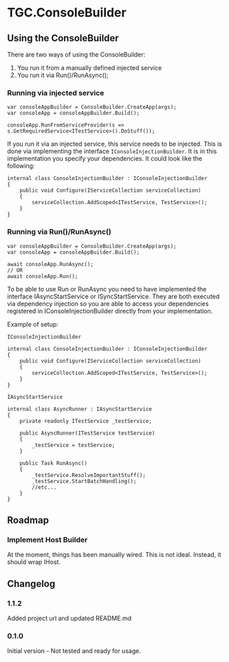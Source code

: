 # TGC.ConsoleBuilder

## Using the ConsoleBuilder

There are two ways of using the ConsoleBuilder:

1. You run it from a manually defined injected service
2. You run it via Run()/RunAsync();

### Running via injected service

	var consoleAppBuilder = ConsoleBuilder.CreateApp(args);
	var consoleApp = consoleAppBuilder.Build();

	consoleApp.RunFromServiceProvider(s => s.GetRequiredService<ITestService>().DoStuff());

If you run it via an injected service, this service needs to be injected. This is done via implementing the interface `IConsoleInjectionBuilder`. It is in this implementation you specify your dependencies. It could look like the following:

	internal class ConsoleInjectionBuilder : IConsoleInjectionBuilder
	{
		public void Configure(IServiceCollection serviceCollection)
		{
			serviceCollection.AddScoped<ITestService, TestService>();
		}
	}

### Running via Run()/RunAsync()

	var consoleAppBuilder = ConsoleBuilder.CreateApp(args);
	var consoleApp = consoleAppBuilder.Build();

	await consoleApp.RunAsync();
	// OR
	await consoleApp.Run();

To be able to use Run or RunAsync you need to have implemented the interface IAsyncStartService or ISyncStartService. They are both executed via dependency injection so you are able to access your dependencies registered in IConsoleInjectionBuilder directly from your implementation.

Example of setup:

`IConsoleInjectionBuilder`

	internal class ConsoleInjectionBuilder : IConsoleInjectionBuilder
	{
		public void Configure(IServiceCollection serviceCollection)
		{
			serviceCollection.AddScoped<ITestService, TestService>();
		}
	}

`IAsyncStartService`

	internal class AsyncRunner : IAsyncStartService
	{
		private readonly ITestService _testService;

		public AsyncRunner(ITestService testService)
		{
			_testService = testService;
		}

		public Task RunAsync()
		{
			_testService.ResolveImportantStuff();
			_testService.StartBatchHandling();
			//etc...
		}
	}

## Roadmap

### Implement Host Builder
At the moment, things has been manually wired. This is not ideal. Instead, it should wrap IHost.

## Changelog

### 1.1.2
Added project url and updated README.md

### 0.1.0
Initial version - Not tested and ready for usage.